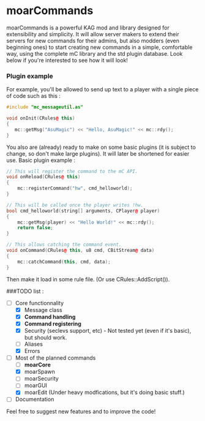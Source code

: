 # moarCommands
moarCommands is a powerful KAG mod and library designed for extensibility and simplicity.
It will allow server makers to extend their servers for new commands for their admins, but also modders (even beginning ones) to start creating new commands in a simple, comfortable way, using the complete mC library and the std plugin database. Look below if you're interested to see how it will look!

### Plugin example

For example, you'll be allowed to send up text to a player with a single piece of code such as this :

```c++
#include "mc_messageutil.as"

void onInit(CRules@ this)
{
   mc::getMsg("AsuMagic") << "Hello, AsuMagic!" << mc::rdy();
}
```

You also are (already) ready to make on some basic plugins (it is subject to change, so don't make large plugins).
It will later be shortened for easier use.
Basic plugin example :
```c++
// This will register the command to the mC API.
void onReload(CRules@ this)
{
	mc::registerCommand("hw", cmd_helloworld);
}

// This will be called once the player writes !hw.
bool cmd_helloworld(string[] arguments, CPlayer@ player)
{
	mc::getMsg(player) << "Hello World!" << mc::rdy();
	return false;
}

// This allows catching the command event.
void onCommand(CRules@ this, u8 cmd, CBitStream@ data)
{
	mc::catchCommand(this, cmd, data);
}
```
Then make it load in some rule file. (Or use CRules::AddScript()).

###TODO list :
- [ ] Core functionnality
  - [x] Message class
  - [x] **Command handling**
  - [x] **Command registering**
  - [x] Security (seclevs support, etc) - Not tested yet (even if it's basic), but should work.
  - [ ] Aliases
  - [x] Errors
- [ ] Most of the planned commands
  - [ ] **moarCore**
  - [x] moarSpawn
  - [ ] moarSecurity
  - [ ] moarGUI
  - [x] moarEdit (Under heavy modfications, but it's doing basic stuff.)
- [ ] Documentation

Feel free to suggest new features and to improve the code!
